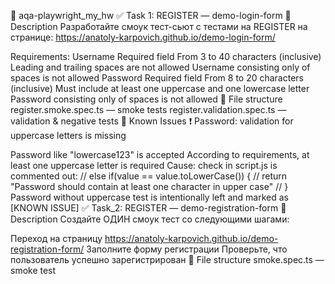 🧪 aqa-playwright_my_hw
✅ Task 1: REGISTER — demo-login-form
📄 Description
Разработайте смоук тест-сьют с тестами на REGISTER на странице:
https://anatoly-karpovich.github.io/demo-login-form/

Requirements:
Username
Required field
From 3 to 40 characters (inclusive)
Leading and trailing spaces are not allowed
Username consisting only of spaces is not allowed
Password
Required field
From 8 to 20 characters (inclusive)
Must include at least one uppercase and one lowercase letter
Password consisting only of spaces is not allowed
📁 File structure
register.smoke.spec.ts — smoke tests
register.validation.spec.ts — validation & negative tests
🐞 Known Issues
❗️ Password: validation for uppercase letters is missing

Password like "lowercase123" is accepted
According to requirements, at least one uppercase letter is required
Cause: check in script.js is commented out:
// else if(value == value.toLowerCase()) {
//     return "Password should contain at least one character in upper case"
// }
Password without uppercase test is intentionally left and marked as [KNOWN ISSUE]
✅ Task_2: REGISTER — demo-registration-form
📄 Description
Создайте ОДИН смоук тест со следующими шагами:

Переход на страницу https://anatoly-karpovich.github.io/demo-registration-form/
Заполните форму регистрации
Проверьте, что пользователь успешно зарегистрирован
📁 File structure
smoke.spec.ts — smoke test
